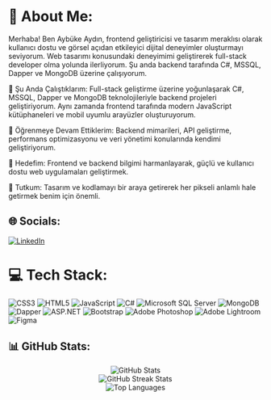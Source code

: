 # 💫 About Me:
Merhaba! Ben Aybüke Aydın, frontend geliştiricisi ve tasarım meraklısı olarak kullanıcı dostu ve görsel açıdan etkileyici dijital deneyimler oluşturmayı seviyorum. Web tasarımı konusundaki deneyimimi geliştirerek full-stack developer olma yolunda ilerliyorum. Şu anda backend tarafında C#, MSSQL, Dapper ve MongoDB üzerine çalışıyorum.

🔭 Şu Anda Çalıştıklarım: Full-stack geliştirme üzerine yoğunlaşarak C#, MSSQL, Dapper ve MongoDB teknolojileriyle backend projeleri geliştiriyorum. Aynı zamanda frontend tarafında modern JavaScript kütüphaneleri ve mobil uyumlu arayüzler oluşturuyorum.

🌱 Öğrenmeye Devam Ettiklerim: Backend mimarileri, API geliştirme, performans optimizasyonu ve veri yönetimi konularında kendimi geliştiriyorum.

🌟 Hedefim: Frontend ve backend bilgimi harmanlayarak, güçlü ve kullanıcı dostu web uygulamaları geliştirmek.

🎨 Tutkum: Tasarım ve kodlamayı bir araya getirerek her pikseli anlamlı hale getirmek benim için önemli.


## 🌐 Socials:
[![LinkedIn](https://img.shields.io/badge/LinkedIn-%230077B5.svg?logo=linkedin&logoColor=white)](https://linkedin.com/in/https://www.linkedin.com/in/ayb%C3%BCke-aydin-568a89240/) 

# 💻 Tech Stack:
![CSS3](https://img.shields.io/badge/css3-%231572B6.svg?style=for-the-badge&logo=css3&logoColor=white) ![HTML5](https://img.shields.io/badge/html5-%23E34F26.svg?style=for-the-badge&logo=html5&logoColor=white) ![JavaScript](https://img.shields.io/badge/javascript-%23323330.svg?style=for-the-badge&logo=javascript&logoColor=%23F7DF1E)
![C#](https://img.shields.io/badge/c%23-%23239120.svg?style=for-the-badge&logo=c-sharp&logoColor=white)
![Microsoft SQL Server](https://img.shields.io/badge/Microsoft%20SQL%20Server-CC2927?style=for-the-badge&logo=microsoft-sql-server&logoColor=white)
![MongoDB](https://img.shields.io/badge/MongoDB-%2347A248.svg?style=for-the-badge&logo=mongodb&logoColor=white)
![Dapper](https://img.shields.io/badge/Dapper-Blue?style=for-the-badge&logo=dotnet&logoColor=white)
![ASP.NET](https://img.shields.io/badge/ASP.NET-%23512BD4.svg?style=for-the-badge&logo=dotnet&logoColor=white)
![Bootstrap](https://img.shields.io/badge/bootstrap-%23563D7C.svg?style=for-the-badge&logo=bootstrap&logoColor=white) 
![Adobe Photoshop](https://img.shields.io/badge/adobephotoshop-%2331A8FF.svg?style=for-the-badge&logo=adobephotoshop&logoColor=white) ![Adobe Lightroom](https://img.shields.io/badge/Adobe%20Lightroom-31A8FF.svg?style=for-the-badge&logo=Adobe%20Lightroom&logoColor=white) 	![Figma](https://img.shields.io/badge/figma-%23F24E1E.svg?style=for-the-badge&logo=figma&logoColor=white)

## 📊 GitHub Stats:
<div align="center">
  <img src="https://github-readme-stats.vercel.app/api?username=aybuke-aydin&show_icons=true&theme=radical" alt="GitHub Stats" />
  <br />
  <img src="https://github-readme-streak-stats.herokuapp.com/?user=aybuke-aydin&theme=radical" alt="GitHub Streak Stats" />
  <br />
  <img src="https://github-readme-stats.vercel.app/api/top-langs/?username=aybuke-aydin&layout=compact&theme=radical" alt="Top Languages" />
</div>

